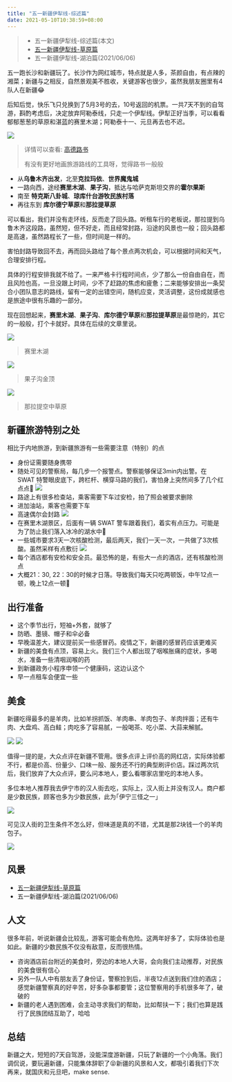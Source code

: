 ```yaml
---
title: "五一新疆伊犁线-综述篇"
date: 2021-05-10T10:38:59+08:00
---
```


> * 五一新疆伊犁线-综述篇(本文)
> * [五一新疆伊犁线-草原篇](https://studymakesmehappy.club/posts/%E4%BA%94%E4%B8%80%E6%96%B0%E7%96%86%E4%BC%8A%E7%8A%81%E7%BA%BF-%E8%8D%89%E5%8E%9F%E7%AF%87/)
> * 五一新疆伊犁线-湖泊篇(2021/06/06)

五一跑长沙和新疆玩了。长沙作为网红城市，特点就是人多，茶颜自由，有点辣的湘菜；新疆与之相反，自然景观美不胜收，关键游客也很少，虽然我朋友圈里有4队人在新疆😂

后知后觉，快乐飞只兑换到了5月3号的去，10号返回的机票。一共7天不到的自驾游，斟酌考虑后，决定放弃阿勒泰线，只走一个伊犁线。伊犁正好当季，可以看看郁郁葱葱的草原和湛蓝的赛里木湖；阿勒泰十一、元旦再去也不迟。

![](/images/五一新疆伊犁线/新疆伊犁线.png)

> 详情可以查看: [高德路书](https://ditu.amap.com/roadbook/6097f406c217990441e11ebc)
>
> 有没有更好地画旅游路线的工具呀，觉得路书一般般

* 从**乌鲁木齐出发**，北至**克拉玛依**、**世界魔鬼城**
* 一路向西，途经**赛里木湖**、**果子沟**，抵达与哈萨克斯坦交界的**霍尔果斯**
* 南至 **特克斯八卦城**、**琼库什台游牧民族村落**
* 再往东到 **库尔德宁草原**和**那拉提草原**

可以看出，我们并没有走环线，反而走了回头路。听租车行的老板说，那拉提到乌鲁木齐这段路，虽然短，但不好走，而且经常封路，沿途的风景也一般；回头路都是高速，虽然路程长了一些，但时间是一样的。

害怕封路导致回不去，再而回头路给了每个景点两次机会，可以根据时间和天气，合理安排行程。

具体的行程安排我就不给了。一来严格卡行程时间点，少了那么一份自由自在，而且风险也高，一旦没跟上时间，少不了赶路的焦虑和疲惫；二来能够安排出一条契合小团队意志的路线，留有一定的出错空间，随机应变，灵活调整，这份成就感也是旅途中很有乐趣的一部分。

现在回想起来，**赛里木湖**、**果子沟**、**库尔德宁草原**和**那拉提草原**是最惊艳的，其它的一般般，打个卡就好。具体在后续的文章里说。

![](/images/五一新疆伊犁线/赛里木湖.jpg)
> 赛里木湖
>
![](/images/五一新疆伊犁线/果子沟金顶.jpg)
> 果子沟金顶
>
![](/images/五一新疆伊犁线/那拉提空中草原2.jpg)
>那拉提空中草原


## 新疆旅游特别之处

相比于内地旅游，到新疆旅游有一些需要注意（特别）的点

* 身份证需要随身携带
* 随处可见的警察局，每几步一个报警点。警察能够保证3min内出警。在 SWAT 特警眼皮底下，跨栏杆、横穿马路的我们，害怕身上突然间多了几个红点点🤣
![](/images/五一新疆伊犁线/SWAT特警.jpg)
* 路途上有很多检查站，乘客需要下车过安检，拍了照会被要求删除
* 进加油站，乘客也需要下车
* 高速偶尔会封路
![](/images/五一新疆伊犁线/高速封路.jpg)
* 在赛里木湖景区，后面有一辆 SWAT 警车跟着我们，着实有点压力。可能是为了防止我们落入冰冷的湖水中👀
* 一些城市要求3天一次核酸检测，最后两天，我们一天一次，一共做了3次核酸。虽然采样有点敷衍
![](/images/五一新疆伊犁线/核酸检测.jpg)
* 每个酒店都有安检和安全员。最恐怖的是，有些大一点的酒店，还有核酸检测点
* 大概21：30, 22：30的时候才日落。导致我们每天只吃两顿饭，中午12点一顿，晚上12点一顿🤣

## 出行准备

* 这个季节出行，短袖+外套，就够了
* 防晒、墨镜、帽子和伞必备
* 早晚温差大，建议提前买一些感冒药。疫情之下，新疆的感冒药应该更难买
* 新疆的美食有点顶，容易上火。我们三个人都出现了咽喉胀痛的症状，多喝水，准备一些清咽润喉的药
* 到新疆政务小程序申领一个健康码，这边认这个
* 早一点租车会便宜一些

## 美食

新疆吃得最多的是羊肉，比如羊拐抓饭、羊肉串、羊肉包子、羊肉拌面；还有牛肉、大盘鸡、高白鲑；肉吃多了容易腻，一般喝茶、吃小菜、大蒜来解腻。

![](/images/五一新疆伊犁线/羊拐子抓饭.jpg)
![](/images/五一新疆伊犁线/未知菜01.jpg)

值得一提的是，大众点评在新疆不管用。很多点评上评价高的网红店，实际体验都不行，都是价高、份量少、口味一般、服务还不行的典型刷评价店。踩过两次坑后，我们放弃了大众点评，要么问本地人，要么看哪家店里吃的本地人多。

多位本地人推荐我去伊宁市的汉人街去吃，实际上，汉人街上并没有汉人。商户都是少数民族，顾客也多为少数民族，此为｢伊宁三怪之一｣

![](/images/五一新疆伊犁线/汉人街.jpg)

可见汉人街的卫生条件不怎么好，但味道是真的不错，尤其是那2块钱一个的羊肉包子。

![](/images/五一新疆伊犁线/羊肉包子.jpg)

## 风景

* [五一新疆伊犁线-草原篇](https://studymakesmehappy.club/posts/%E4%BA%94%E4%B8%80%E6%96%B0%E7%96%86%E4%BC%8A%E7%8A%81%E7%BA%BF-%E8%8D%89%E5%8E%9F%E7%AF%87/)
* 五一新疆伊犁线-湖泊篇(2021/06/06)


## 人文

很多年前，听说新疆会比较乱，游客可能会有危险。这两年好多了，实际体验也是如此。新疆的少数民族不仅没有敌意，反而很热情。

* 咨询酒店前台附近的美食时，旁边的本地人大哥，会向我们主动推荐，对民族的美食很有信心
* 另外一队人中有朋友丢了身份证，警察捡到后，半夜12点送到我们住的酒店；感觉新疆警察真的好辛苦，好多杂事都要管；这位警察用的手机很多年了，破破的
* 新疆的老人遇到困难，会主动寻求我们的帮助，比如帮扶一下；我们也算是践行了民族团结互助了，哈哈

## 总结

新疆之大，短短的7天自驾游，没能深度游新疆，只玩了新疆的一个小角落。我们调侃说，要玩遍新疆，只能集体辞职了😝新疆的风景和人文，都吸引着我们下次再来，就国庆和元旦吧，make sense.




